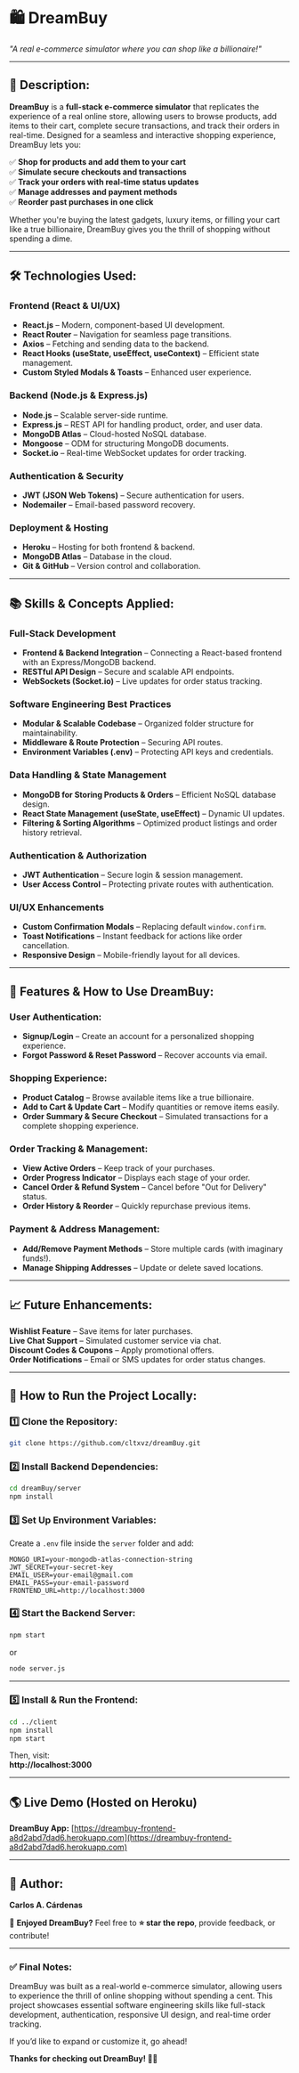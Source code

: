 # **🛍️ DreamBuy**  
*"A real e-commerce simulator where you can shop like a billionaire!"*  

---

## **🚀 Description:**  

**DreamBuy** is a **full-stack e-commerce simulator** that replicates the experience of a real online store, allowing users to browse products, add items to their cart, complete secure transactions, and track their orders in real-time. Designed for a seamless and interactive shopping experience, DreamBuy lets you:  

✅ **Shop for products and add them to your cart**  
✅ **Simulate secure checkouts and transactions**  
✅ **Track your orders with real-time status updates**  
✅ **Manage addresses and payment methods**  
✅ **Reorder past purchases in one click**  

Whether you're buying the latest gadgets, luxury items, or filling your cart like a true billionaire, DreamBuy gives you the thrill of shopping without spending a dime.  

---

## **🛠️ Technologies Used:**  

### **Frontend (React & UI/UX)**  
- **React.js** – Modern, component-based UI development.  
- **React Router** – Navigation for seamless page transitions.  
- **Axios** – Fetching and sending data to the backend.  
- **React Hooks (useState, useEffect, useContext)** – Efficient state management.  
- **Custom Styled Modals & Toasts** – Enhanced user experience.  

### **Backend (Node.js & Express.js)**  
- **Node.js** – Scalable server-side runtime.  
- **Express.js** – REST API for handling product, order, and user data.  
- **MongoDB Atlas** – Cloud-hosted NoSQL database.  
- **Mongoose** – ODM for structuring MongoDB documents.  
- **Socket.io** – Real-time WebSocket updates for order tracking.  

### **Authentication & Security**  
- **JWT (JSON Web Tokens)** – Secure authentication for users.  
- **Nodemailer** – Email-based password recovery.  

### **Deployment & Hosting**  
- **Heroku** – Hosting for both frontend & backend.  
- **MongoDB Atlas** – Database in the cloud.  
- **Git & GitHub** – Version control and collaboration.  

---

## **📚 Skills & Concepts Applied:**  

### **Full-Stack Development**  
- **Frontend & Backend Integration** – Connecting a React-based frontend with an Express/MongoDB backend.  
- **RESTful API Design** – Secure and scalable API endpoints.  
- **WebSockets (Socket.io)** – Live updates for order status tracking.  

### **Software Engineering Best Practices**  
- **Modular & Scalable Codebase** – Organized folder structure for maintainability.  
- **Middleware & Route Protection** – Securing API routes.  
- **Environment Variables (.env)** – Protecting API keys and credentials.  

### **Data Handling & State Management**  
- **MongoDB for Storing Products & Orders** – Efficient NoSQL database design.  
- **React State Management (useState, useEffect)** – Dynamic UI updates.  
- **Filtering & Sorting Algorithms** – Optimized product listings and order history retrieval.  

### **Authentication & Authorization**  
- **JWT Authentication** – Secure login & session management.  
- **User Access Control** – Protecting private routes with authentication.  

### **UI/UX Enhancements**  
- **Custom Confirmation Modals** – Replacing default `window.confirm`.  
- **Toast Notifications** – Instant feedback for actions like order cancellation.  
- **Responsive Design** – Mobile-friendly layout for all devices.  

---

## **📖 Features & How to Use DreamBuy:**  

### **User Authentication:**  
- **Signup/Login** – Create an account for a personalized shopping experience.  
- **Forgot Password & Reset Password** – Recover accounts via email.  

### **Shopping Experience:**  
- **Product Catalog** – Browse available items like a true billionaire.  
- **Add to Cart & Update Cart** – Modify quantities or remove items easily.  
- **Order Summary & Secure Checkout** – Simulated transactions for a complete shopping experience.  

### **Order Tracking & Management:**  
- **View Active Orders** – Keep track of your purchases.  
- **Order Progress Indicator** – Displays each stage of your order.  
- **Cancel Order & Refund System** – Cancel before "Out for Delivery" status.  
- **Order History & Reorder** – Quickly repurchase previous items.  

### **Payment & Address Management:**  
- **Add/Remove Payment Methods** – Store multiple cards (with imaginary funds!).  
- **Manage Shipping Addresses** – Update or delete saved locations.  

---

## **📈 Future Enhancements:**  

**Wishlist Feature** – Save items for later purchases.  
**Live Chat Support** – Simulated customer service via chat.  
**Discount Codes & Coupons** – Apply promotional offers.  
**Order Notifications** – Email or SMS updates for order status changes.  

---

## **📜 How to Run the Project Locally:**  

### **1️⃣ Clone the Repository:**  
```bash
git clone https://github.com/cltxvz/dreamBuy.git
```

### **2️⃣ Install Backend Dependencies:**  
```bash
cd dreamBuy/server
npm install
```

### **3️⃣ Set Up Environment Variables:**  
Create a `.env` file inside the `server` folder and add:  
```env
MONGO_URI=your-mongodb-atlas-connection-string
JWT_SECRET=your-secret-key
EMAIL_USER=your-email@gmail.com
EMAIL_PASS=your-email-password
FRONTEND_URL=http://localhost:3000
```

### **4️⃣ Start the Backend Server:**  
```bash
npm start
```
or  
```bash
node server.js
```

---

### **5️⃣ Install & Run the Frontend:**  
```bash
cd ../client
npm install
npm start
```

Then, visit:  
**http://localhost:3000**  

---

## **🌎 Live Demo (Hosted on Heroku)**  

**DreamBuy App:** [https://dreambuy-frontend-a8d2abd7dad6.herokuapp.com](https://dreambuy-frontend-a8d2abd7dad6.herokuapp.com)   

---

## **👤 Author:**  
**Carlos A. Cárdenas**  

🚀 **Enjoyed DreamBuy?** Feel free to **⭐️ star the repo**, provide feedback, or contribute!  

---

### **✅ Final Notes:**  
DreamBuy was built as a real-world e-commerce simulator, allowing users to experience the thrill of online shopping without spending a cent. This project showcases essential software engineering skills like full-stack development, authentication, responsive UI design, and real-time order tracking.  

If you’d like to expand or customize it, go ahead!  

**Thanks for checking out DreamBuy! 🛒🚀**